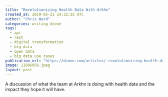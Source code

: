 ```yaml
---
title: "Revolutionizing Health Data With Arkhn"
created_at: 2019-05-21 14:32:35 UTC
author: "Chris Ward"
categories: writing dzone
tags:
  - api
  - rest
  - digital transformation
  - big data
  - open data
  - big data use cases
publication_url: "https://dzone.com/articles/-revolutionizing-health-data-with-arkhn"
image: 11886056.jpeg
layout: post
---
```

A discussion of what the team at Arkhn is doing with health data and the impact they hope it will have.

